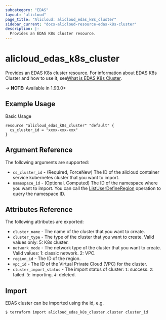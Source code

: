 ```yaml
---
subcategory: "EDAS"
layout: "alicloud"
page_title: "Alicloud: alicloud_edas_k8s_cluster"
sidebar_current: "docs-alicloud-resource-edas-k8s-cluster"
description: |-
  Provides an EDAS K8s cluster resource.
---
```


# alicloud\_edas\_k8s\_cluster

Provides an EDAS K8s cluster resource. For information about EDAS K8s Cluster and how to use it, see[What is EDAS K8s Cluster](https://www.alibabacloud.com/help/en/doc-detail/85108.htm).

-> **NOTE:** Available in 1.93.0+

## Example Usage

Basic Usage

```
resource "alicloud_edas_k8s_cluster" "default" {
  cs_cluster_id = "xxxx-xxx-xxx"
}
```

## Argument Reference

The following arguments are supported:

* `cs_cluster_id` - (Required, ForceNew) The ID of the alicloud container service kubernetes cluster that you want to import.
* `namespace_id` - (Optional, Computed) The ID of the namespace where you want to import. You can call the [ListUserDefineRegion](https://www.alibabacloud.com/help/en/doc-detail/149377.htm) operation to query the namespace ID.


## Attributes Reference

The following attributes are exported:

* `cluster_name` - The name of the cluster that you want to create.
* `cluster_type` - The type of the cluster that you want to create. Valid values only: 5: K8s cluster. 
* `network_mode` - The network type of the cluster that you want to create. Valid values: 1: classic network. 2: VPC.
* `region_id` - The ID of the region.
* `vpc_id` - The ID of the Virtual Private Cloud (VPC) for the cluster.
* `cluster_import_status` - The import status of cluster: 
    `1`: success.
    `2`: failed.
    `3`: importing. 
    `4`: deleted.

## Import

EDAS cluster can be imported using the id, e.g.

```
$ terraform import alicloud_edas_k8s_cluster.cluster cluster_id
```
